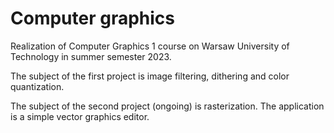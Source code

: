 # Computer graphics
Realization of Computer Graphics 1 course on Warsaw University of Technology in summer semester 2023. 

The subject of the first project is image filtering, dithering and color quantization.

The subject of the second project (ongoing) is rasterization. The application is a simple vector graphics editor.

